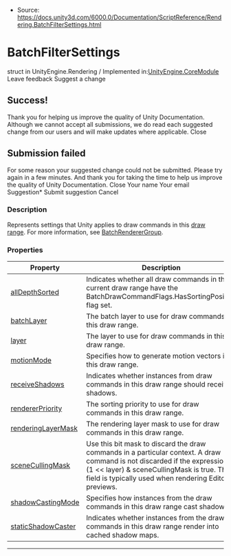 * Source: https://docs.unity3d.com/6000.0/Documentation/ScriptReference/Rendering.BatchFilterSettings.html

# BatchFilterSettings
struct in UnityEngine.Rendering
/
Implemented in:[UnityEngine.CoreModule](https://docs.unity3d.com/6000.0/Documentation/ScriptReference/UnityEngine.CoreModule.html)
Leave feedback
Suggest a change
## Success!
Thank you for helping us improve the quality of Unity Documentation. Although we cannot accept all submissions, we do read each suggested change from our users and will make updates where applicable.
Close
## Submission failed
For some reason your suggested change could not be submitted. Please <a>try again</a> in a few minutes. And thank you for taking the time to help us improve the quality of Unity Documentation.
Close
Your name Your email Suggestion* Submit suggestion
Cancel
### Description
Represents settings that Unity applies to draw commands in this [draw range](https://docs.unity3d.com/6000.0/Documentation/ScriptReference/Rendering.BatchDrawRange.html).
For more information, see [BatchRendererGroup](https://docs.unity3d.com/6000.0/Documentation/Manual/batch-renderer-group.html).
### Properties
Property | Description  
---|---  
[allDepthSorted](https://docs.unity3d.com/6000.0/Documentation/ScriptReference/Rendering.BatchFilterSettings-allDepthSorted.html) | Indicates whether all draw commands in the current draw range have the BatchDrawCommandFlags.HasSortingPosition flag set.  
[batchLayer](https://docs.unity3d.com/6000.0/Documentation/ScriptReference/Rendering.BatchFilterSettings-batchLayer.html) | The batch layer to use for draw commands in this draw range.  
[layer](https://docs.unity3d.com/6000.0/Documentation/ScriptReference/Rendering.BatchFilterSettings-layer.html) | The layer to use for draw commands in this draw range.  
[motionMode](https://docs.unity3d.com/6000.0/Documentation/ScriptReference/Rendering.BatchFilterSettings-motionMode.html) | Specifies how to generate motion vectors in this draw range.  
[receiveShadows](https://docs.unity3d.com/6000.0/Documentation/ScriptReference/Rendering.BatchFilterSettings-receiveShadows.html) | Indicates whether instances from draw commands in this draw range should receive shadows.  
[rendererPriority](https://docs.unity3d.com/6000.0/Documentation/ScriptReference/Rendering.BatchFilterSettings-rendererPriority.html) | The sorting priority to use for draw commands in this draw range.  
[renderingLayerMask](https://docs.unity3d.com/6000.0/Documentation/ScriptReference/Rendering.BatchFilterSettings-renderingLayerMask.html) | The rendering layer mask to use for draw commands in this draw range.  
[sceneCullingMask](https://docs.unity3d.com/6000.0/Documentation/ScriptReference/Rendering.BatchFilterSettings-sceneCullingMask.html) | Use this bit mask to discard the draw commands in a particular context. A draw command is not discarded if the expression (1 << layer) & sceneCullingMask is true. This field is typically used when rendering Editor previews.  
[shadowCastingMode](https://docs.unity3d.com/6000.0/Documentation/ScriptReference/Rendering.BatchFilterSettings-shadowCastingMode.html) | Specifies how instances from the draw commands in this draw range cast shadows.  
[staticShadowCaster](https://docs.unity3d.com/6000.0/Documentation/ScriptReference/Rendering.BatchFilterSettings-staticShadowCaster.html) | Indicates whether instances from the draw commands in this draw range render into cached shadow maps.  
* * *
